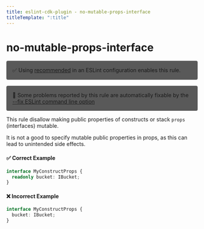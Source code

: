 ```yaml
---
title: eslint-cdk-plugin - no-mutable-props-interface
titleTemplate: ":title"
---
```


# no-mutable-props-interface

<div style="margin-top: 16px; background-color: #595959; padding: 16px; border-radius: 4px;">
  ✅ Using
  <a href="https://eslint-cdk-plugin.dev/rules/#recommended-rules">recommended</a>
  in an ESLint configuration enables this rule.
</div>
<div style="margin-top: 16px; background-color: #595959; padding: 16px; border-radius: 4px;">
  🔧 Some problems reported by this rule are automatically fixable by the
  <a href="https://eslint.org/docs/latest/use/command-line-interface#--fix">
    --fix ESLint command line option
  </a>
</div>

This rule disallow making public properties of constructs or stack `props` (interfaces) mutable.

It is not a good to specify mutable public properties in props, as this can lead to unintended side effects.

#### ✅ Correct Example

```ts
interface MyConstructProps {
  readonly bucket: IBucket;
}
```

#### ❌ Incorrect Example

```ts
interface MyConstructProps {
  bucket: IBucket;
}
```
